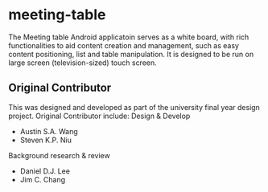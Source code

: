 meeting-table
=============
The Meeting table Android applicatoin serves as a white board, with rich functionalities to aid content creation and management, such as easy content positioning, list and table manipulation.
It is designed to be run on large screen (television-sized) touch screen.

Original Contributor
------
This was designed and developed as part of the university final year design project.
Original Contributor include:
Design & Develop

* Austin S.A. Wang
* Steven K.P. Niu

Background research & review

* Daniel D.J. Lee
* Jim C. Chang
